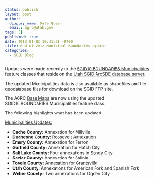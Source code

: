 ```yaml
---
status: publish
layout: post
author:
  display_name: Data Queen
  email: agrc@utah.gov
tags: []
published: true
date: 2013-01-03 10:41:31 -0700
title: End of 2012 Municipal Boundaries Update
categories:
  - SGID Blog
---
```

<p>Updates were made recently to the <a href="{{ "/data/boundaries/citycountystate/" | prepend: site.baseurl }}">SGID10.BOUNDARIES.Municipalities</a> feature classes that reside on the <a href="{{ "/sgid-database/" | prepend: site.baseurl }}">Utah SGID ArcSDE database server</a>.</p>
<p>The updated Municipalities data is also available as shapefiles and file geodatabase files for download on the <a href="ftp://ftp.agrc.utah.gov/UtahSGID_Vector/UTM12_NAD83/BOUNDARIES/PackagedData/_Statewide/StateCountyMunicipalBoundaries">SGID FTP site</a>.</p>
<p>The AGRC <a href="{{ "/developer/base-maps/" | prepend: site.baseurl }}">Base Maps</a> are now using the updated SGID10.BOUNDARIES.Municipalities feature class.</p>
<p>The following highlights what has been updated:</p>
<p><span style="text-decoration: underline;">Municipalities Updates:</span></p>
<ul>
<li><strong>Cache County:</strong> Annexation for Millville </li>
<li><strong>Duchesne County: </strong> Roosevelt Annexation </li>
<li><strong>Emery County:</strong> Annexation for Ferron </li>
<li><strong>Garfield County:</strong> Annexation for Hatch City </li>
<li><strong>Salt Lake County: </strong> Four annexations in Sandy City </li>
<li><strong>Sevier County:</strong> Annexation for Salinia </li>
<li><strong>Tooele County:</strong> Annexation for Grantsville </li>
<li><strong>Utah County: </strong> Annexations for American Fork and Spanish Fork </li>
<li><strong>Weber County:</strong> Two annexations for Ogden City </li>
</ul>

